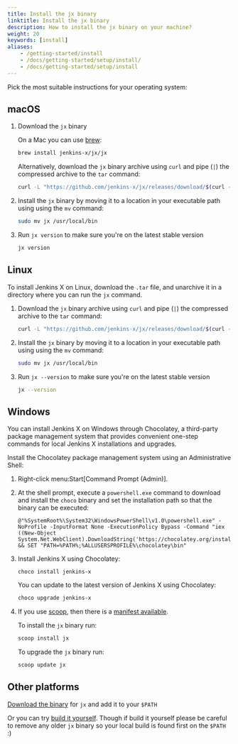 ```yaml
---
title: Install the jx binary
linktitle: Install the jx binary
description: How to install the jx binary on your machine?
weight: 20
keywords: [install]
aliases:
    - /getting-started/install
    - /docs/getting-started/setup/install/
    - /docs/getting-started/setup/install
---
```


Pick the most suitable instructions for your operating system:

## macOS

1. Download the `jx` binary

    On a Mac you can use [brew](https://brew.sh/):

    ```sh
    brew install jenkins-x/jx/jx
    ```

    Alternatively, download the `jx` binary archive using `curl` and pipe (`|`) the compressed archive to
    the `tar` command:

    ```sh
    curl -L "https://github.com/jenkins-x/jx/releases/download/$(curl --silent "https://github.com/jenkins-x/jx/releases/latest" | sed 's#.*tag/\(.*\)\".*#\1#')/jx-darwin-amd64.tar.gz" | tar xzv "jx"
    ```

1. Install the `jx` binary by moving it to a location in your executable path using using the `mv` command:

    ```sh
    sudo mv jx /usr/local/bin
    ```

1. Run `jx version` to make sure you're on the latest stable version

   ```sh
   jx version
   ```

## Linux

To install Jenkins X on Linux, download the `.tar` file, and unarchive it in a directory where you can run the `jx` command.

1. Download the `jx` binary archive using `curl` and pipe (`|`) the compressed archive to
    the `tar` command:

    ```sh
    curl -L "https://github.com/jenkins-x/jx/releases/download/$(curl --silent "https://github.com/jenkins-x/jx/releases/latest" | sed 's#.*tag/\(.*\)\".*#\1#')/jx-linux-amd64.tar.gz" | tar xzv "jx"
    ```

1. Install the `jx` binary by moving it to a location in your executable path using using the `mv` command:

    ```sh
    sudo mv jx /usr/local/bin
    ```

1. Run `jx --version` to make sure you're on the latest stable version

    ```sh
    jx --version
    ```

## Windows

You can install Jenkins X on Windows through Chocolatey, a third-party package management system that provides convenient one-step commands for local Jenkins X installations and upgrades.

Install the Chocolatey package management system using an Administrative
Shell:

1. Right-click menu:Start\[Command Prompt (Admin)\].

1. At the shell prompt, execute a `powershell.exe` command to download
    and install the `choco` binary and set the installation path so that
    the binary can be executed:

    ```shell
    @"%SystemRoot%\System32\WindowsPowerShell\v1.0\powershell.exe" -NoProfile -InputFormat None -ExecutionPolicy Bypass -Command "iex ((New-Object System.Net.WebClient).DownloadString('https://chocolatey.org/install.ps1'))" && SET "PATH=%PATH%;%ALLUSERSPROFILE%\chocolatey\bin"
    ```

1. Install Jenkins X using Chocolatey:

    ```shell
    choco install jenkins-x
    ```

    You can update to the latest version of Jenkins X using Chocolatey:

    ```sh
    choco upgrade jenkins-x
    ```

1. If you use [scoop](https://scoop.sh), then there is a [manifest available](https://github.com/lukesampson/scoop/blob/master/bucket/jx.json).

    To install the `jx` binary run:

    ```sh
    scoop install jx
    ```

    To upgrade the `jx` binary run:

    ```sh
    scoop update jx
    ```

## Other platforms

[Download the binary](https://github.com/jenkins-x/jx/releases) for `jx` and add it to your `$PATH`

Or you can try [build it yourself](https://github.com/jenkins-x/jx/blob/master/docs/contributing/hacking.md). Though if build it yourself please be careful to remove any older `jx` binary so your local build is found first on the `$PATH` :)
